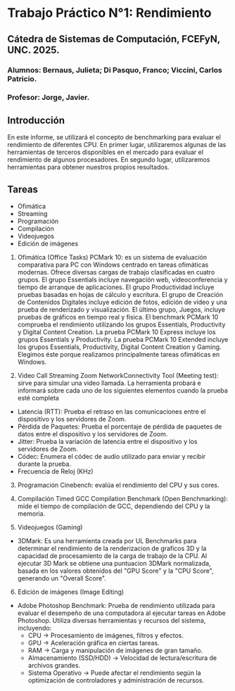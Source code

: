 # Trabajo Práctico N°1: Rendimiento
## Cátedra de Sistemas de Computación, FCEFyN, UNC. 2025.
### Alumnos: Bernaus, Julieta; Di Pasquo, Franco; Viccini, Carlos Patricio.
### Profesor: Jorge, Javier.

## Introducción
En este informe, se utilizará el concepto de benchmarking para evaluar el rendimiento de diferentes CPU. En primer lugar, utilizaremos algunas de las herramientas de terceros disponibles en el mercado para evaluar el rendimiento de algunos procesadores. En segundo lugar, utilizaremos herramientas para obtener nuestros propios resultados.

## Tareas
- Ofimática
- Streaming
- Programación
- Compilación
- Videojuegos
- Edición de imágenes


1. Ofimática (Office Tasks)
PCMark 10: es un sistema de evaluación comparativa para PC con Windows centrado en tareas ofimáticas modernas. Ofrece diversas cargas de trabajo clasificadas en cuatro grupos. El grupo Essentials incluye navegación web, videoconferencia y tiempo de arranque de aplicaciones. El grupo Productividad incluye pruebas basadas en hojas de cálculo y escritura. El grupo de Creación de Contenidos Digitales incluye edición de fotos, edición de vídeo y una prueba de renderizado y visualización. El último grupo, Juegos, incluye pruebas de gráficos en tiempo real y física.
El benchmark PCMark 10 comprueba el rendimiento utilizando los grupos Essentials, Productivity y Digital Content Creation.
La prueba PCMark 10 Express incluye los grupos Essentials y Productivity.
La prueba PCMark 10 Extended incluye los grupos Essentials, Productivity, Digital Content Creation y Gaming.
Elegimos éste porque realizamos principalmente tareas ofimáticas en Windows.

2. Video Call Streaming
Zoom NetworkConnectivity Tool (Meeting test): sirve para simular una video llamada. La herramienta probará e informará sobre cada uno de los siguientes elementos cuando la prueba esté completa
- Latencia (RTT): Prueba el retraso en las comunicaciones entre el dispositivo y los servidores de Zoom.
- Pérdida de Paquetes: Prueba el porcentaje de pérdida de paquetes de datos entre el dispositivo y los servidores de Zoom.
- Jitter: Prueba la variación de latencia entre el dispositivo y los servidores de Zoom.
- Códec: Enumera el códec de audio utilizado para enviar y recibir durante la prueba.
- Frecuencia de Reloj (KHz)

3. Programación
Cinebench: evalúa el rendimiento del CPU y sus cores.

4. Compilación
Timed GCC Compilation Benchmark (Open Benchmarking): mide el tiempo de compilación de GCC, dependiendo del CPU y la memoria.

5. Videojuegos (Gaming)
- 3DMark: Es una herramienta creada por UL Benchmarks para determinar el rendimiento de la renderizacion de graficos 3D y la capacidad de procesamiento de la carga de trabajo de la CPU. Al ejecutar 3D Mark se obtiene una puntuacion 3DMark normalizada, basada en los valores obtenidos del "GPU Score" y la "CPU Score", generando un "Overall Score". 

6. Edición de imágenes (Image Editing)
- Adobe Photoshop Benchmark: Prueba de rendimiento utilizada para evaluar el desempeño de una computadora al ejecutar tareas en Adobe Photoshop. Utiliza diversas herramientas y recursos del sistema, incluyendo:
    - CPU → Procesamiento de imágenes, filtros y efectos.
    - GPU → Aceleración gráfica en ciertas tareas.
    - RAM → Carga y manipulación de imágenes de gran tamaño.
    - Almacenamiento (SSD/HDD) → Velocidad de lectura/escritura de archivos grandes.
    - Sistema Operativo → Puede afectar el rendimiento según la optimización de controladores y administración de recursos. 
